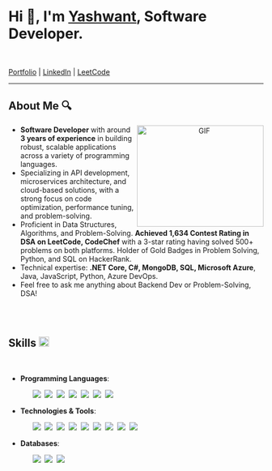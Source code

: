 # Hi 👋, I'm [Yashwant](https://yashbodhe.github.io/portfolio/), Software Developer.
<br>

[Portfolio](https://yashbodhe.github.io/portfolio/) | [LinkedIn](https://www.linkedin.com/in/yashwantbodhe/) | [LeetCode](https://leetcode.com/u/yashbodhe22//) 

--------------------------------------------------------------------------------------------------------------------------------------------------

## About Me 🔍
<a target="_blank" align="center">
  <img align="right" top="" height="200" width="250" alt="GIF" src="https://media.giphy.com/media/SWoSkN6DxTszqIKEqv/giphy.gif">
</a>

- **Software Developer** with around **3 years of experience** in building robust, scalable applications across a variety of
programming languages. 
- Specializing in API development, microservices architecture, and cloud-based solutions,
with a strong focus on code optimization, performance tuning, and problem-solving.
- Proficient in Data Structures, Algorithms, and Problem-Solving. **Achieved 1,634 Contest Rating in DSA on LeetCode, CodeChef** with a 3-star rating having solved 500+ problems on both platforms. Holder of Gold Badges in Problem Solving, Python, and SQL on HackerRank.
- Technical expertise: **.NET Core, C#, MongoDB, SQL, Microsoft Azure**, Java, JavaScript, Python, Azure DevOps.
- Feel free to ask me anything about Backend Dev or Problem-Solving, DSA!
<br>
<br>

## Skills <img src="https://media2.giphy.com/media/QssGEmpkyEOhBCb7e1/giphy.gif?cid=ecf05e47a0n3gi1bfqntqmob8g9aid1oyj2wr3ds3mg700bl&rid=giphy.gif" width ="20" height ="20">
<br>
 

- **Programming Languages**: 

    <ul class="list-inline dev-icons">
			<img src="https://img.icons8.com/?size=50&id=1BC75jFEBED6&format=png&color=000000"/>&nbsp;
			<img src="https://img.icons8.com/?size=50&id=55251&format=png&color=000000"/>&nbsp;
			<img src="https://img.icons8.com/?size=50&id=13679&format=png&color=000000"/>&nbsp;
                        <img src="https://img.icons8.com/color/48/000000/python.png"/>&nbsp;
                        <img src="https://img.icons8.com/?size=50&id=108784&format=png&color=000000"/>&nbsp;
                        <img src="https://img.icons8.com/color/48/000000/html-5.png"/>&nbsp;
                        <img src="https://img.icons8.com/color/48/000000/css3.png"/>&nbsp;
                        <!--<img src="https://img.icons8.com/color/48/000000/javascript.png"/>&nbsp;-->
                    </ul>

- **Technologies & Tools**:
                    <ul class="list-inline dev-icons">
                        <img src="https://img.icons8.com/?size=50&id=VLKafOkk3sBX&format=png&color=000000"/>&nbsp;
			<img src="https://img.icons8.com/?size=50&id=20906&format=png&color=000000"/>&nbsp;
			<img src="https://img.icons8.com/?size=50&id=AZOZNnY73haj&format=png&color=000000"/>&nbsp;
			<img src="https://img.icons8.com/?size=50&id=ezj3zaVtImPg&format=png&color=000000"/>&nbsp;
			<img src="https://img.icons8.com/?size=50&id=QEQQKirln6Tf&format=png&color=000000"/>&nbsp;
			<img src="https://img.icons8.com/?size=50&id=cdYUlRaag9G9&format=png&color=000000"/>&nbsp;
			<img src="https://img.icons8.com/?size=50&id=NfbyHexzVEDk&format=png&color=000000"/>&nbsp;
                        <img src="https://img.icons8.com/fluent/48/000000/android-os.png"/>&nbsp;
                        <img src="https://img.icons8.com/color/48/000000/bootstrap.png"/>&nbsp;
                    </ul>
- **Databases**:
                    <ul class="list-inline dev-icons">
        		<img src="https://img.icons8.com/?size=50&id=74402&format=png&color=000000"/>&nbsp;
                        <img src="https://img.icons8.com/?size=50&id=13406&format=png&color=000000"/>&nbsp;
                        <img src="https://img.icons8.com/?size=50&id=62452&format=png&color=000000"/>&nbsp;
                    </ul>
